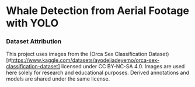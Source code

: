 # Whale Detection from Aerial Footage with YOLO

### Dataset Attribution
This project uses images from the (Orca Sex Classification Dataset)[#https://www.kaggle.com/datasets/ayodejiadeyemo/orca-sex-classification-dataset] licensed under CC BY-NC-SA 4.0. 
Images are used here solely for research and educational purposes.
Derived annotations and models are shared under the same license.